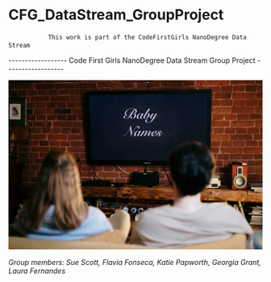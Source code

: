 # CFG_DataStream_GroupProject
               This work is part of the CodeFirstGirls NanoDegree Data Stream 


------------------ Code First Girls NanoDegree Data Stream Group Project ------------------


![](https://github.com/Fernandes2692/CFG_DataStream_GroupProject/blob/main/Images/Baby_Names_Movie.jpg)

*Group members: Sue Scott, Flavia Fonseca, Katie Papworth, Georgia Grant, Laura Fernandes*
